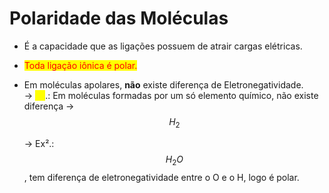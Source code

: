 # Polaridade das Moléculas

* É a capacidade que as ligações possuem de atrair cargas elétricas.
* <mark style="color:red;">Toda ligação iônica é polar.</mark>
*   Em moléculas apolares, **não** existe diferença de Eletronegatividade. \
    \-> <mark style="color:yellow;">Ex</mark>.: Em moléculas formadas por um só elemento químico, não existe diferença -> $$H_{2}$$

    \-> Ex².: $$H_{2}O$$, tem diferença de eletronegatividade entre o O e o H, logo é polar.

